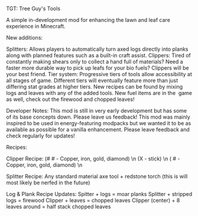 TGT: Tree Guy's Tools


A simple in-development mod for enhancing the lawn and leaf care experience in Minecraft.


New additions:

Splitters: Allows players to automatically turn axed logs directly into planks along with planned features such as a built-in craft assist.
Clippers: Tired of constantly making shears only to collect a hand full of materials? Need a faster more durable way to pick up leafs for your bio fuels? Clippers will be your best friend.
Tier system: Progressive tiers of tools allow accessibility at all stages of game. Different tiers will eventually feature more than just differing stat grades at higher tiers. 
New recipes can be found by mixing logs and leaves with any of the added tools.
New fuel items are in the  game as well, check out the firewood and chopped leaves!

Developer Notes:
This mod is still in very early development but has some of its base concepts down. Please leave us feedback!
This mod was mainly inspired to be used in energy-featuring modpacks but we wanted it to be as available as possible for a vanilla enhancement.
Please leave feedback and check regularly for updates!



Recipes:

Clipper Recipe:
(# # - Copper, iron, gold, diamond) \n
(X - stick) \n
( # - Copper, iron, gold, diamond) \n
 
Splitter Recipe:
Any standard material axe tool + redstone torch (this is will most likely be nerfed in the future)

Log & Plank Recipe Updates:
Spitter + logs = moar planks
Splitter + stripped logs = firewood
Clipper + leaves = chopped leaves
Clipper (center) + 8 leaves around = half stack chopped leaves
